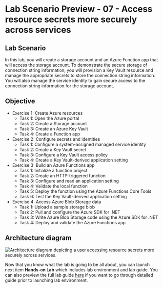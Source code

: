 # Lab Scenario Preview - 07 - Access resource secrets more securely across services

## Lab Scenario
In this lab, you will create a storage account and an Azure Function app that will access the storage account. To demonstrate the secure storage of connection string information, you will provision a Key Vault resource and manage the appropriate secrets to store the connection string information. You will also manage the service identity to gain secure access to the connection string information for the storage account.

## Objective
+ Exercise 1: Create Azure resources
    + Task 1: Open the Azure portal
    + Task 2: Create a Storage account
    + Task 3: Create an Azure Key Vault
    + Task 4: Create a Function app
+ Exercise 2: Configure secrets and identities
    + Task 1: Configure a system-assigned managed service identity
    + Task 2: Create a Key Vault secret
    + Task 3: Configure a Key Vault access policy
   + Task 4: Create a Key Vault-derived application setting
+ Exercise 3: Build an Azure Functions app
    + Task 1: Initialize a function project
    + Task 2: Create an HTTP-triggered function
    + Task 3: Configure and read an application setting
    + Task 4: Validate the local function
    + Task 5: Deploy the function using the Azure Functions Core Tools
    + Task 6: Test the Key Vault-derived application setting
+ Exercise 4: Access Azure Blob Storage data
    + Task 1: Upload a sample storage blob
    + Task 2: Pull and configure the Azure SDK for .NET
    + Task 3: Write Azure Blob Storage code using the Azure SDK for .NET
    + Task 4: Deploy and validate the Azure Functions app

## Architecture diagram

![Architecture diagram depicting a user accessing resource secrets more securely across services.](../media/Lab07-Diagram.png)

Now that you know what the lab is going to be all about, you can launch next item **Hands-on Lab** which includes lab environment and lab guide. You can also preview the full lab guide [here](https://experience.cloudlabs.ai/#/labguidepreview/d85f1297-2bd6-40c7-b477-e4be10100327) if you want to go through detailed guide prior to launching lab environment.
